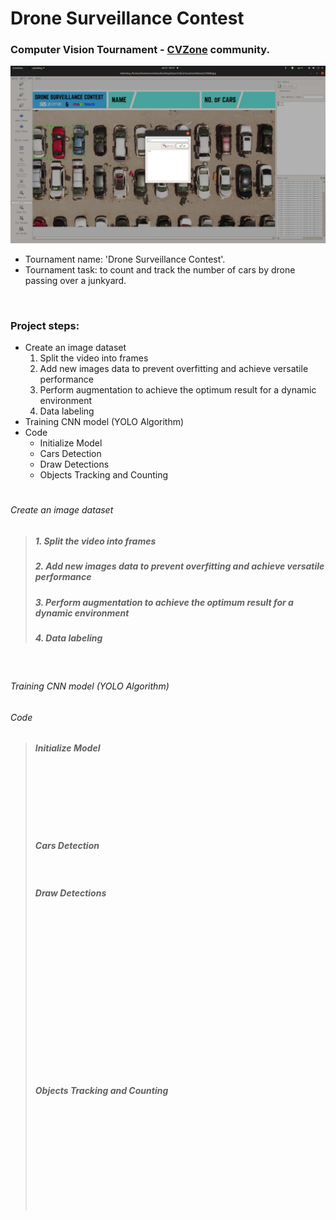 # Drone Surveillance Contest

### Computer Vision Tournament - [CVZone](https://www.computervision.zone/) community.

![title](/github_images/labelimg.png)

* Tournament name:  'Drone Surveillance Contest'.
* Tournament task:   to count and track the number of cars by drone passing over a junkyard.

<p>
<br />
</p>

### Project steps:

* Create an image dataset
  1. Split the video into frames
  2. Add new images data to prevent overfitting and achieve versatile performance
  3. Perform augmentation to achieve the optimum result for a dynamic environment
  4. Data labeling 
* Training CNN model (YOLO Algorithm)
* Code                
   - Initialize Model
   - Cars Detection
   - Draw Detections
   - Objects Tracking and Counting
  
  
#
###### Create an image dataset
>
> 
> ##### 1. Split the video into frames
>
> ##### 2. Add new images data to prevent overfitting and achieve versatile performance
>
> ##### 3. Perform augmentation to achieve the optimum result for a dynamic environment
>
> ##### 4. Data labeling 
> 

<p>
<br />
</p>

###### Training CNN model (YOLO Algorithm)
>
>
>
>

###### Code
> 
> ##### Initialize Model
>  ```
>     
>
>      
>     
>     
>     
>  ```
>  
> ##### Cars Detection
>  ```
>          
>  ```
>
>  ##### Draw Detections
>  ```
>   
>
>   
>
>   
>   
>   
>   
>
>   
>
>   
>   
>   
>   
>   
>  ```
>
>  ##### Objects Tracking and Counting
>  ```
>      
>
>      
>  
>    
>
>      
>      
>      
>      
> ```
> 
